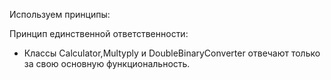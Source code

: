 Используем принципы:

Принцип единственной ответственности:
- Классы Calculator,Multyply и DoubleBinaryConverter отвечают только за свою основную функциональность.
